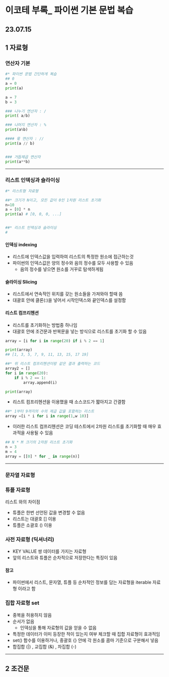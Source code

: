 # 이코테 부록\_ 파이썬 기본 문법 복습

## 23.07.15

## 1 자료형

### 연산자 기본

```python
#* 파이썬 문법 간단하게 복습
## 0
a = 0
print(a)

a = 7
b = 3

### 나누기 연산자 : /
print( a/b)

### 나머지 연산자 : %
print(a%b)

#### 몫 연산자 : //
print(a // b)


### 거듭제곱 연산자
print(a**b)
```

---

### 리스트 인덱싱과 슬라이싱

```python
#* 리스트형 자료형

##* 크기가 N이고, 모든 값이 0인 1차원 리스트 초기화
n=10
a = [0] * n
print(a) # [0, 0, 0, ...]


##* 리스트 인덱싱과 슬라이싱
#
```

#### 인덱싱 indexing

- 리스트에 인덱스값을 입력하여 리스트의 특정한 원소에 접근하는것
- 파이썬의 인덱스값은 양의 정수와 음의 정수를 모두 사용할 수 있음
  - 음의 정수를 넣으면 원소를 거꾸로 탐색하게됨

#### 슬라이싱 Slicing

- 리스트에서 연속적인 위치를 갖는 원소들을 가져와야 할때 씀
- 대괄호 안에 클론(:)을 넣어서 시작인덱스와 끝인덱스를 설정함

#### 리스트 컴프리헨션

- 리스트를 초기화하는 방법중 하나임
- 대괄호 안에 조건문과 반복문을 넣는 방식으로 리스트를 초기화 할 수 있음

```python
array = [i for i in range(20) if i % 2 == 1]

print(array)
## [1, 3, 5, 7, 9, 11, 13, 15, 17 19]

##* 위 리스트 컴프리헨션이랑 같은 결과 출력하는 코드
array2 = []
for i in range(20):
    if i % 2 == 1:
        array.append(i)

print(array)
```

- 리스트 컴프리헨션을 이용했을 때 소스코드가 짧아지고 간결함

```python
##* 1부터 9까지의 수의 제곱 값을 포함하는 리스트
array =[i * i for i in range(1,w 10)]
```

- 이러한 리스트 컴프리헨션은 코딩 테스트에서 2차원 리스트를 초기화할 때 매우 효과적을 사용될 수 있음

```python
## N * M 크기의 2차원 리스트 초기화
n = 3
m = 4
array = [[0] * for _ in range(n)]
```

---

### 문자열 자료형

### 튜플 자료형

리스트 와의 차이점

- 튜플은 한번 선언된 값을 변경할 수 없음
- 리스트는 대괄호 [] 이용
- 튜플은 소괄호 () 이용

### 사전 자료형 (딕셔너리)

- KEY VALUE 쌍 데이터를 가지는 자료형
- 앞의 리스트와 튜플은 순차적으로 저장한다는 특징이 있음

#### 참고

- 파이썬에서 리스트, 문자열, 튜플 등 순차적인 정보를 담는 자료형을 iterable 자료형 이라고 함

### 집합 자료형 set

- 중복을 허용하지 않음
- 순서가 없음
  - 인덱싱을 통해 자료형의 값을 얻을 수 없음
- 특정한 데이터가 이미 등장한 적이 있는지 여부 체크할 때 집합 자료형이 효과적임
- set() 함수를 이용하거나, 중괄호 {} 안에 각 원소를 콤마 기준으로 구분해서 넣음
- 합집합 (|) , 교집합 (&) , 차집합 (-)

---

## 2 조건문
